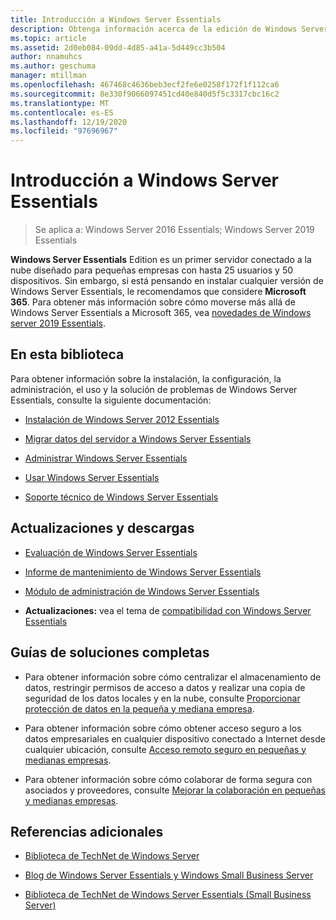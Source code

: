 ```yaml
---
title: Introducción a Windows Server Essentials
description: Obtenga información acerca de la edición de Windows Server Essentials, que es un primer servidor conectado a la nube diseñado para pequeñas empresas con hasta 25 usuarios y 50 dispositivos.
ms.topic: article
ms.assetid: 2d0eb084-09dd-4d85-a41a-5d449cc3b504
author: nnamuhcs
ms.author: geschuma
manager: mtillman
ms.openlocfilehash: 467468c4636beb3ecf2fe6e0258f172f1f112ca6
ms.sourcegitcommit: 8e330f9066097451cd40e840d5f5c3317cbc16c2
ms.translationtype: MT
ms.contentlocale: es-ES
ms.lasthandoff: 12/19/2020
ms.locfileid: "97696967"
---
```

# <a name="get-started-with-windows-server-essentials"></a>Introducción a Windows Server Essentials

>Se aplica a: Windows Server 2016 Essentials; Windows Server 2019 Essentials

**Windows Server Essentials** Edition es un primer servidor conectado a la nube diseñado para pequeñas empresas con hasta 25 usuarios y 50 dispositivos. Sin embargo, si está pensando en instalar cualquier versión de Windows Server Essentials, le recomendamos que considere **Microsoft 365**. Para obtener más información sobre cómo moverse más allá de Windows Server Essentials a Microsoft 365, vea [novedades de Windows server 2019 Essentials](what-s-new-19.md).

## <a name="in-this-library"></a>En esta biblioteca
 Para obtener información sobre la instalación, la configuración, la administración, el uso y la solución de problemas de Windows Server Essentials, consulte la siguiente documentación:


-   [Instalación de Windows Server 2012 Essentials](../install/Install-Windows-Server-Essentials.md)

-   [Migrar datos del servidor a Windows Server Essentials](../migrate/Migrate-Server-Data-to-Windows-Server-Essentials.md)

-   [Administrar Windows Server Essentials](../manage/Manage-Windows-Server-Essentials.md)

-   [Usar Windows Server Essentials](../use/Use-Windows-Server-Essentials.md)

-   [Soporte técnico de Windows Server Essentials](../support/Support-Windows-Server-Essentials.md)

## <a name="updates-and-downloads"></a>Actualizaciones y descargas

-   [Evaluación de Windows Server Essentials](https://technet.microsoft.com/evalcenter/dn205288.aspx?wt.mc_id=TEC_144_1_7)

-   [Informe de mantenimiento de Windows Server Essentials](https://www.microsoft.com/download/details.aspx?id=35565)

-   [Módulo de administración de Windows Server Essentials](https://www.microsoft.com/download/details.aspx?id=35560)


-   **Actualizaciones:** vea el tema de [compatibilidad con Windows Server Essentials](../support/Support-Windows-Server-Essentials.md)

## <a name="end-to-end-solution-guides"></a>Guías de soluciones completas

-    Para obtener información sobre cómo centralizar el almacenamiento de datos, restringir permisos de acceso a datos y realizar una copia de seguridad de los datos locales y en la nube, consulte [Proporcionar protección de datos en la pequeña y mediana empresa](/previous-versions/orphan-topics/ws.11/dn582043(v=ws.11)).

-    Para obtener información sobre cómo obtener acceso seguro a los datos empresariales en cualquier dispositivo conectado a Internet desde cualquier ubicación, consulte [Acceso remoto seguro en pequeñas y medianas empresas](/previous-versions/windows/it-pro/solutions-guidance/dn629457(v=ws.11)).

-    Para obtener información sobre cómo colaborar de forma segura con asociados y proveedores, consulte [Mejorar la colaboración en pequeñas y medianas empresas](/previous-versions/windows/it-pro/solutions-guidance/dn747893(v=ws.11)).

## <a name="additional-references"></a>Referencias adicionales

-   [Biblioteca de TechNet de Windows Server](/windows-server/windows-server-versions)

-   [Blog de Windows Server Essentials y Windows Small Business Server](/archive/blogs/sbs/)

-   [Biblioteca de TechNet de Windows Server Essentials (Small Business Server)](/previous-versions/windows/it-pro/windows-server-essentials-sbs/cc514417(v=msdn.10))